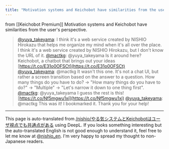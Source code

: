```yaml
---
title: "Motivation systems and Keichobot have similarities from the user's perspective."
---
```


from [[Keichobot Premium]]
Motivation systems and Keichobot have similarities from the user's perspective.
> [@yuya_takeyama](https://twitter.com/yuya_takeyama/status/1567020206425534464): I think it's a web service created by NISHIO Hirokazu that helps me organize my mind when it's all over the place. I think it's a web service created by NISHIO Hirokazu, but I don't know the URL of it.
> [@mactkg](https://twitter.com/mactkg/status/1567030685801787393): @yuya_takeyama Is it around here?
> Keichobot, a chatbot that brings out your ideas [https://t.co/E31o0OFSCt](https://t.co/E31o0OFSCt)
> [@yuya_takeyama](https://twitter.com/yuya_takeyama/status/1567031835481489414): @mactkg It wasn't this one. It's not a chat UI, but rather a screen transition based on the answer to a question. How many things do you have to do? -> "How many things do you have to do?" -> "Multiple" -> "Let's narrow it down to one thing first".
> [@mactkg](https://twitter.com/mactkg/status/1567033743239712768): @yuya_takeyama I guess the rest is this!
> [https://t.co/Nf5mgwu1xi](https://t.co/Nf5mgwu1xi)
> [@yuya_takeyama](https://twitter.com/yuya_takeyama/status/1567034428064669696): @mactkg This was it! I bookmarked it. Thank you for your help!


---
This page is auto-translated from [/nishio/やる気システムとKeichobotはユーザ視点でも共通点がある](https://scrapbox.io/nishio/やる気システムとKeichobotはユーザ視点でも共通点がある) using DeepL. If you looks something interesting but the auto-translated English is not good enough to understand it, feel free to let me know at [@nishio_en](https://twitter.com/nishio_en). I'm very happy to spread my thought to non-Japanese readers.